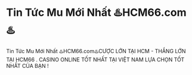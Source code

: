 # Tin Tức Mu Mới Nhất ♨️HCM66.com♨️

Tin Tức Mu Mới Nhất ♨️HCM66.com♨️CƯỢC LỚN TẠI HCM - THẮNG LỚN TẠI HCM66 . CASINO ONLINE TỐT NHẤT TẠI VIỆT NAM LỰA CHỌN TỐT NHẤT CỦA BẠN !